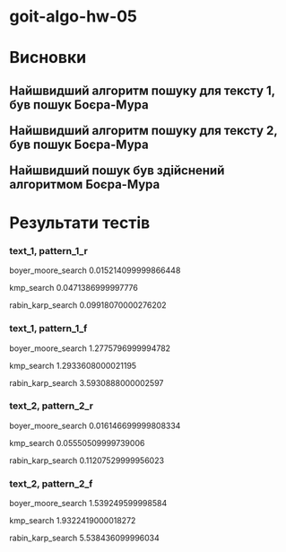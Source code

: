 # goit-algo-hw-05

<h1>Висновки</h1>

<h2>Найшвидший алгоритм пошуку для тексту 1, був пошук Боєра-Мура

Найшвидший алгоритм пошуку для тексту 2, був пошук Боєра-Мура

Найшвидший пошук був здійснений алгоритмом Боєра-Мура</h2>

<h1>Результати тестів</h1>

<h3>text_1, pattern_1_r</h3>

boyer_moore_search
0.015214099999866448

kmp_search
0.0471386999997776

rabin_karp_search
0.09918070000276202

<h3>text_1, pattern_1_f</h3>

boyer_moore_search
1.2775796999994782

kmp_search
1.2933608000021195

rabin_karp_search
3.5930888000002597

<h3>text_2, pattern_2_r</h3>

boyer_moore_search
0.016146699999808334

kmp_search
0.05550509999739006

rabin_karp_search
0.11207529999956023

<h3>text_2, pattern_2_f</h3>

boyer_moore_search
1.539249599998584

kmp_search
1.9322419000018272

rabin_karp_search
5.538436099996034
